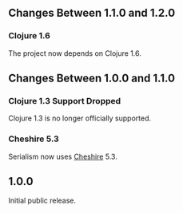 ## Changes Between 1.1.0 and 1.2.0

### Clojure 1.6

The project now depends on Clojure 1.6.


## Changes Between 1.0.0 and 1.1.0

### Clojure 1.3 Support Dropped

Clojure 1.3 is no longer officially supported.

### Cheshire 5.3

Serialism now uses [Cheshire](https://github.com/dakrone/cheshire) 5.3.


## 1.0.0

Initial public release.
